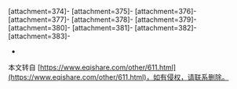 \[attachment=374\]-
\[attachment=375\]-
\[attachment=376\]-
\[attachment=377\]-
\[attachment=378\]-
\[attachment=379\]-
\[attachment=380\]-
\[attachment=381\]-
\[attachment=382\]-
\[attachment=383\]-

-

本文转自 [https://www.eqishare.com/other/611.html](https://www.eqishare.com/other/611.html)，如有侵权，请联系删除。
